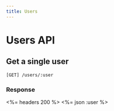 ```yaml
---
title: Users
---
```


# Users API

## Get a single user

    [GET] /users/:user

### Response

<%= headers 200 %>
<%= json :user %>


